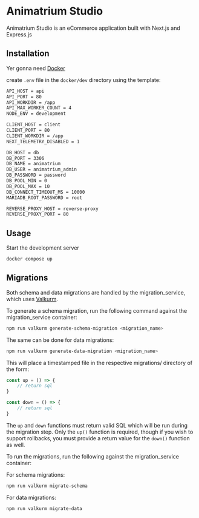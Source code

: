# Animatrium Studio

Animatrium Studio is an eCommerce application built with Next.js and Express.js

## Installation

Yer gonna need [Docker](https://www.docker.com/get-started/)

create `.env` file in the `docker/dev` directory using the template:

```bash
API_HOST = api
API_PORT = 80
API_WORKDIR = /app
API_MAX_WORKER_COUNT = 4
NODE_ENV = development

CLIENT_HOST = client
CLIENT_PORT = 80
CLIENT_WORKDIR = /app
NEXT_TELEMETRY_DISABLED = 1

DB_HOST = db
DB_PORT = 3306
DB_NAME = animatrium
DB_USER = animatrium_admin
DB_PASSWORD = password
DB_POOL_MIN = 0
DB_POOL_MAX = 10
DB_CONNECT_TIMEOUT_MS = 10000
MARIADB_ROOT_PASSWORD = root

REVERSE_PROXY_HOST = reverse-proxy
REVERSE_PROXY_PORT = 80
```
## Usage

Start the development server

```bash
docker compose up
```

## Migrations

Both schema and data migrations are handled by the migration_service, which uses [Valkurm](https://github.com/ChrisBeddome/valkurm).

To generate a schema migration, run the following command against the migration_service container:

```bash
npm run valkurm generate-schema-migration <migration_name>
```

The same can be done for data migrations:

```bash
npm run valkurm generate-data-migration <migration_name>
```

This will place a timestamped file in the respective migrations/ directory of the form:

```javascript
const up = () => {
    // return sql
}

const down = () => {
    // return sql
}
```

The `up` and `down` functions must return valid SQL which will be run during the migration step. Only the `up()` function is required, though if you wish to support rollbacks, you must provide a return value for the `down()` function as well.

To run the migrations, run the following against the migration_service container:

For schema migrations: 
```bash
npm run valkurm migrate-schema
```

For data migrations: 
```bash
npm run valkurm migrate-data
```
